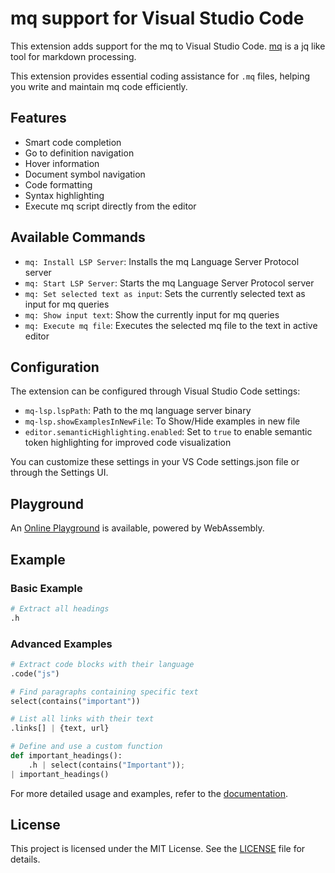 # mq support for Visual Studio Code

This extension adds support for the mq to Visual Studio Code.
[mq](https://github.com/harehare/mq) is a jq like tool for markdown processing.

This extension provides essential coding assistance for `.mq` files, helping you write and maintain mq code efficiently.

## Features

- Smart code completion
- Go to definition navigation
- Hover information
- Document symbol navigation
- Code formatting
- Syntax highlighting
- Execute mq script directly from the editor

## Available Commands

- `mq: Install LSP Server`: Installs the mq Language Server Protocol server
- `mq: Start LSP Server`: Starts the mq Language Server Protocol server
- `mq: Set selected text as input`: Sets the currently selected text as input for mq queries
- `mq: Show input text`: Show the currently input for mq queries
- `mq: Execute mq file`: Executes the selected mq file to the text in active editor

## Configuration

The extension can be configured through Visual Studio Code settings:

- `mq-lsp.lspPath`: Path to the mq language server binary
- `mq-lsp.showExamplesInNewFile`: To Show/Hide examples in new file
- `editor.semanticHighlighting.enabled`: Set to `true` to enable semantic token highlighting for improved code visualization

You can customize these settings in your VS Code settings.json file or through the Settings UI.

## Playground

An [Online Playground](https://harehare.github.io/mq/playground) is available, powered by WebAssembly.

## Example

### Basic Example

```python
# Extract all headings
.h
```

### Advanced Examples

```python
# Extract code blocks with their language
.code("js")
```

```python
# Find paragraphs containing specific text
select(contains("important"))
```

```python
# List all links with their text
.links[] | {text, url}
```

```python
# Define and use a custom function
def important_headings():
    .h | select(contains("Important"));
| important_headings()
```

For more detailed usage and examples, refer to the [documentation](https://harehare.github.io/mq/book/).

## License

This project is licensed under the MIT License. See the [LICENSE](LICENSE) file for details.
